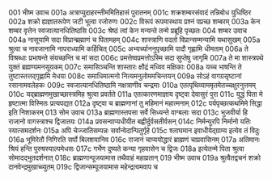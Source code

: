 001	भीष्म उवाच
001a	अत्राप्युदाहरन्तीममितिहासं पुरातनम्
001c	शक्रशम्बरसंवादं तन्निबोध युधिष्ठिर
002a	शक्रो ह्यज्ञातरूपेण जटी भूत्वा रजोरुणः
002c	विरूपं रूपमास्थाय प्रश्नं पप्रच्छ शम्बरम्
003a	केन शम्बर वृत्तेन स्वजात्यानधितिष्ठसि
003c	श्रेष्ठं त्वां केन मन्यन्ते तन्मे प्रब्रूहि पृच्छतः
004	शम्बर उवाच
004a	नासूयामि सदा विप्रान्ब्रह्माणं च पितामहम्
004c	शास्त्राणि वदतो विप्रान्सम्मन्यामि यथासुखम्
005a	श्रुत्वा च नावजानामि नापराध्यामि कर्हिचित्
005c	अभ्यर्च्याननुपृच्छामि पादौ गृह्णामि धीमताम्
006a	ते विश्रब्धाः प्रभाषन्ते संयच्छन्ति च मां सदा
006c	प्रमत्तेष्वप्रमत्तोऽस्मि सदा सुप्तेषु जागृमि
007a	ते मा शास्त्रपथे युक्तं ब्रह्मण्यमनसूयकम्
007c	समासिञ्चन्ति शास्तारः क्षौद्रं मध्विव मक्षिकाः
008a	यच्च भाषन्ति ते तुष्टास्तत्तद्गृह्णामि मेधया
008c	समाधिमात्मनो नित्यमनुलोममचिन्तयन्
009a	सोऽहं वागग्रसृष्टानां रसानामवलेहकः
009c	स्वजात्यानधितिष्ठामि नक्षत्राणीव चन्द्रमाः
010a	एतत्पृथिव्याममृतमेतच्चक्षुरनुत्तमम्
010c	यद्ब्राह्मणमुखाच्छास्त्रमिह श्रुत्वा प्रवर्तते
011a	एतत्कारणमाज्ञाय दृष्ट्वा देवासुरं पुरा
011c	युद्धं पिता मे हृष्टात्मा विस्मितः प्रत्यपद्यत
012a	दृष्ट्वा च ब्राह्मणानां तु महिमानं महात्मनाम्
012c	पर्यपृच्छत्कथमिमे सिद्धा इति निशाकरम्
013	सोम उवाच
013a	ब्राह्मणास्तपसा सर्वे सिध्यन्ते वाग्बलाः सदा
013c	भुजवीर्या हि राजानो वागस्त्राश्च द्विजातयः
014a	प्रवसन्वाप्यधीयीत बह्वीर्दुर्वसतीर्वसन्
014c	निर्मन्युरपि निर्मानो यतिः स्यात्समदर्शनः
015a	अपि चेज्जातिसम्पन्नः सर्वान्वेदान्पितुर्गृहे
015c	श्लाघमान इवाधीयेद्ग्राम्य इत्येव तं विदुः
016a	भूमिरेतौ निगिरति सर्पो बिलशयानिव
016c	राजानं चाप्ययोद्धारं ब्राह्मणं चाप्रवासिनम्
017a	अतिमानः श्रियं हन्ति पुरुषस्याल्पमेधसः
017c	गर्भेण दुष्यते कन्या गृहवासेन च द्विजः
018a	इत्येतन्मे पिता श्रुत्वा सोमादद्भुतदर्शनात्
018c	ब्राह्मणान्पूजयामास तथैवाहं महाव्रतान्
019	भीष्म उवाच
019a	श्रुत्वैतद्वचनं शक्रो दानवेन्द्रमुखाच्च्युतम्
019c	द्विजान्सम्पूजयामास महेन्द्रत्वमवाप च
